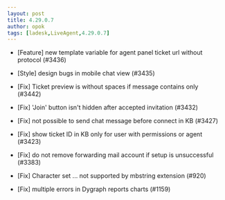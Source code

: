```yaml
---
layout: post
title: 4.29.0.7
author: opok
tags: [ladesk,LiveAgent,4.29.0.7]
---
```


- [Feature] new template variable for agent panel ticket url without protocol (#3436)

- [Style] design bugs in mobile chat view (#3435)

- [Fix] Ticket preview is without spaces if message contains only &nbsp; (#3442)
- [Fix] 'Join' button isn't hidden after accepted invitation (#3432)
- [Fix] not possible to send chat message before connect in KB (#3427)
- [Fix] show ticket ID in KB only for user with permissions or agent (#3423)
- [Fix] do not remove forwarding mail account if setup is unsuccessful (#3383)
- [Fix] Character set ... not supported by mbstring extension (#920)
- [Fix] multiple errors in Dygraph reports charts (#1159)
